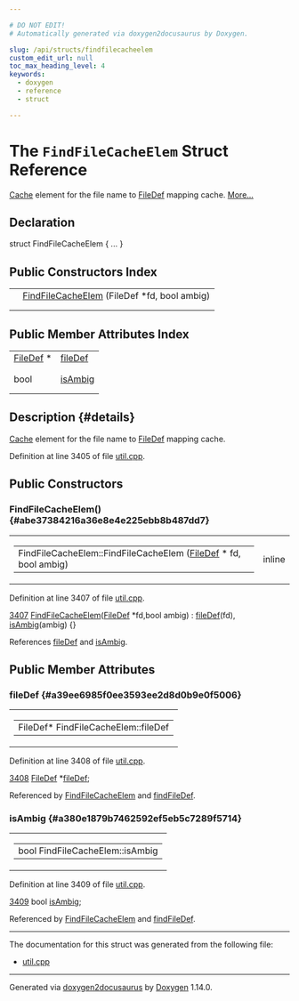 ```yaml
---

# DO NOT EDIT!
# Automatically generated via doxygen2docusaurus by Doxygen.

slug: /api/structs/findfilecacheelem
custom_edit_url: null
toc_max_heading_level: 4
keywords:
  - doxygen
  - reference
  - struct

---
```


<div class="doxyPage">

# The `FindFileCacheElem` Struct Reference

<p><a href="/web-doxygen/docs/api/classes/cache">Cache</a> element for the file name to <a href="/web-doxygen/docs/api/classes/filedef">FileDef</a> mapping cache. <a href="#details">More...</a></p>

## Declaration

<div class="doxyDeclaration">
struct FindFileCacheElem { ... }
</div>

## Public Constructors Index

<table class="doxyMembersIndex">

<tr class="doxyMemberIndexItem">
<td class="doxyMemberIndexItemType" align="left" valign="top"></td>
<td class="doxyMemberIndexItemName" align="left" valign="top"><a href="#abe37384216a36e8e4e225ebb8b487dd7">FindFileCacheElem</a> (FileDef *fd, bool ambig)</td>
</tr>
<tr class="doxyMemberIndexDescription">
<td class="doxyMemberIndexDescriptionLeft"></td>
<td class="doxyMemberIndexDescriptionRight">
</td>
</tr>
<tr class="doxyMemberIndexSeparator">
<td class="doxyMemberIndexSeparator" colspan="2"></td>
</tr>

</table>

## Public Member Attributes Index

<table class="doxyMembersIndex">

<tr class="doxyMemberIndexItem">
<td class="doxyMemberIndexItemType" align="left" valign="top"><a href="/web-doxygen/docs/api/classes/filedef">FileDef</a> *</td>
<td class="doxyMemberIndexItemName" align="left" valign="top"><a href="#a39ee6985f0ee3593ee2d8d0b9e0f5006">fileDef</a></td>
</tr>
<tr class="doxyMemberIndexDescription">
<td class="doxyMemberIndexDescriptionLeft"></td>
<td class="doxyMemberIndexDescriptionRight">
</td>
</tr>
<tr class="doxyMemberIndexSeparator">
<td class="doxyMemberIndexSeparator" colspan="2"></td>
</tr>

<tr class="doxyMemberIndexItem">
<td class="doxyMemberIndexItemType" align="left" valign="top">bool</td>
<td class="doxyMemberIndexItemName" align="left" valign="top"><a href="#a380e1879b7462592ef5eb5c7289f5714">isAmbig</a></td>
</tr>
<tr class="doxyMemberIndexDescription">
<td class="doxyMemberIndexDescriptionLeft"></td>
<td class="doxyMemberIndexDescriptionRight">
</td>
</tr>
<tr class="doxyMemberIndexSeparator">
<td class="doxyMemberIndexSeparator" colspan="2"></td>
</tr>

</table>

## Description {#details}

<p><a href="/web-doxygen/docs/api/classes/cache">Cache</a> element for the file name to <a href="/web-doxygen/docs/api/classes/filedef">FileDef</a> mapping cache.</p>

<p>Definition at line 3405 of file <a href="/web-doxygen/docs/api/files/src/util-cpp">util.cpp</a>.</p>


<div class="doxySectionDef">

## Public Constructors

### FindFileCacheElem() {#abe37384216a36e8e4e225ebb8b487dd7}

<div class="doxyMemberItem">
<div class="doxyMemberProto">
<table class="doxyMemberLabels">
<tr class="doxyMemberLabels">
<td class="doxyMemberLabelsLeft">
<table class="doxyMemberName">
<tr>
<td class="doxyMemberName">FindFileCacheElem::FindFileCacheElem (<a href="/web-doxygen/docs/api/classes/filedef">FileDef</a> * fd, bool ambig)</td>
</tr>
</table>
</td>
<td class="doxyMemberLabelsRight">
<span class="doxyMemberLabels">
<span class="doxyMemberLabel inline">inline</span>
</span>
</td>
</tr>
</table>
</div>
<div class="doxyMemberDoc">



<p>Definition at line 3407 of file <a href="/web-doxygen/docs/api/files/src/util-cpp">util.cpp</a>.</p>


<div class="doxyProgramListing">

<div class="doxyCodeLine"><span class="doxyLineNumber"><a href="#abe37384216a36e8e4e225ebb8b487dd7">3407</a></span><span class="doxyLineContent"><span class="doxyHighlight">  <a href="#abe37384216a36e8e4e225ebb8b487dd7">FindFileCacheElem</a>(<a href="/web-doxygen/docs/api/classes/filedef">FileDef</a> *fd,</span><span class="doxyHighlightKeywordType">bool</span><span class="doxyHighlight"> ambig) : <a href="#a39ee6985f0ee3593ee2d8d0b9e0f5006">fileDef</a>(fd), <a href="#a380e1879b7462592ef5eb5c7289f5714">isAmbig</a>(ambig) {}</span></span></div>

</div>


<p>References <a href="#a39ee6985f0ee3593ee2d8d0b9e0f5006">fileDef</a> and <a href="#a380e1879b7462592ef5eb5c7289f5714">isAmbig</a>.</p>

</div>
</div>

</div>

<div class="doxySectionDef">

## Public Member Attributes

### fileDef {#a39ee6985f0ee3593ee2d8d0b9e0f5006}

<div class="doxyMemberItem">
<div class="doxyMemberProto">
<table class="doxyMemberLabels">
<tr class="doxyMemberLabels">
<td class="doxyMemberLabelsLeft">
<table class="doxyMemberName">
<tr>
<td class="doxyMemberName">FileDef* FindFileCacheElem::fileDef</td>
</tr>
</table>
</td>
</tr>
</table>
</div>
<div class="doxyMemberDoc">



<p>Definition at line 3408 of file <a href="/web-doxygen/docs/api/files/src/util-cpp">util.cpp</a>.</p>


<div class="doxyProgramListing">

<div class="doxyCodeLine"><span class="doxyLineNumber"><a href="#a39ee6985f0ee3593ee2d8d0b9e0f5006">3408</a></span><span class="doxyLineContent"><span class="doxyHighlight">  <a href="/web-doxygen/docs/api/classes/filedef">FileDef</a> *<a href="#a39ee6985f0ee3593ee2d8d0b9e0f5006">fileDef</a>;</span></span></div>

</div>


<p>Referenced by <a href="#abe37384216a36e8e4e225ebb8b487dd7">FindFileCacheElem</a> and <a href="/web-doxygen/docs/api/files/src/util-cpp/#af891990268daeb8713d18d154b84ffdb">findFileDef</a>.</p>

</div>
</div>

### isAmbig {#a380e1879b7462592ef5eb5c7289f5714}

<div class="doxyMemberItem">
<div class="doxyMemberProto">
<table class="doxyMemberLabels">
<tr class="doxyMemberLabels">
<td class="doxyMemberLabelsLeft">
<table class="doxyMemberName">
<tr>
<td class="doxyMemberName">bool FindFileCacheElem::isAmbig</td>
</tr>
</table>
</td>
</tr>
</table>
</div>
<div class="doxyMemberDoc">



<p>Definition at line 3409 of file <a href="/web-doxygen/docs/api/files/src/util-cpp">util.cpp</a>.</p>


<div class="doxyProgramListing">

<div class="doxyCodeLine"><span class="doxyLineNumber"><a href="#a380e1879b7462592ef5eb5c7289f5714">3409</a></span><span class="doxyLineContent"><span class="doxyHighlight">  </span><span class="doxyHighlightKeywordType">bool</span><span class="doxyHighlight"> <a href="#a380e1879b7462592ef5eb5c7289f5714">isAmbig</a>;</span></span></div>

</div>


<p>Referenced by <a href="#abe37384216a36e8e4e225ebb8b487dd7">FindFileCacheElem</a> and <a href="/web-doxygen/docs/api/files/src/util-cpp/#af891990268daeb8713d18d154b84ffdb">findFileDef</a>.</p>

</div>
</div>

</div>

<hr/>

The documentation for this struct was generated from the following file:

<ul>
<li><a href="/web-doxygen/docs/api/files/src/util-cpp">util.cpp</a></li>
</ul>

<hr/>

<p class="doxyGeneratedBy">Generated via <a href="https://github.com/xpack/doxygen2docusaurus">doxygen2docusaurus</a> by <a href="https://www.doxygen.nl">Doxygen</a> 1.14.0.</p>

</div>
